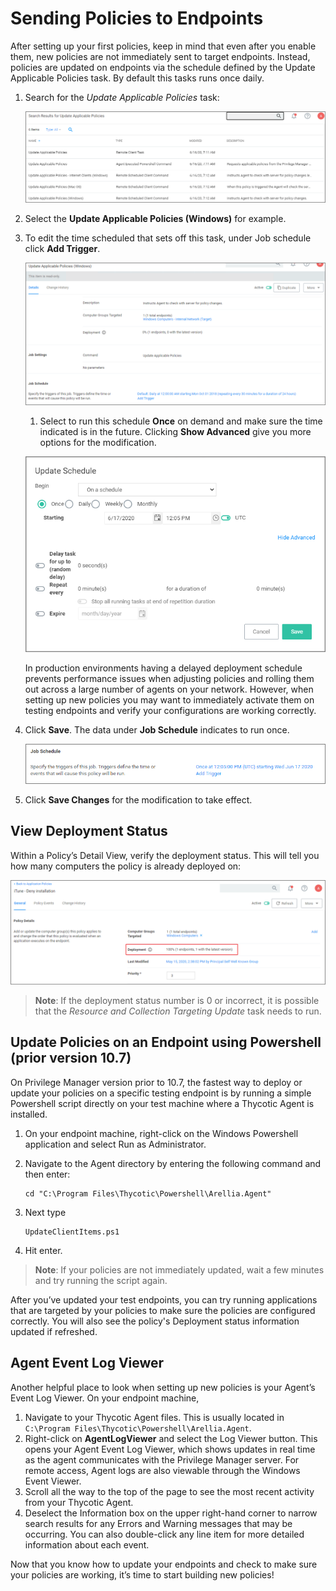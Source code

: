 [title]: # (Sending Policies to Endpoints)
[tags]: # (Application Control,Policy,Endpoints)
[priority]: # (1)
# Sending Policies to Endpoints

After setting up your first policies, keep in mind that even after you enable them, new policies are not immediately sent to target endpoints. Instead, policies are updated on endpoints via the schedule defined by the Update Applicable Policies task. By default this tasks runs once daily.

1. Search for the _Update Applicable Policies_ task:

   ![remote client task](images/tasks/update-applicable-policies.png "Search results returned")
1. Select the __Update Applicable Policies (Windows)__ for example.
1. To edit the time scheduled that sets off this task, under Job schedule click __Add Trigger__.

   ![add trigger](images/tasks/trigger.png "Add Trigger option on task page")
   1. Select to run this schedule __Once__ on demand and make sure the time indicated is in the future. Clicking __Show Advanced__ give you more options for the modification.

   ![modify](images/tasks/trigger-edit.png "Modify the schedule")

   In production environments having a delayed deployment schedule prevents performance issues when adjusting policies and rolling them out across a large number of agents on your network. However, when setting up new policies you may want to immediately activate them on testing endpoints and verify your configurations are working correctly.
1. Click __Save__. The data under __Job Schedule__ indicates to run once.

   ![new schedule](images/tasks/schedule.png "Job Schedule indicated to run once")
1. Click __Save Changes__ for the modification to take effect.

## View Deployment Status

Within a Policy’s Detail View, verify the deployment status. This will tell you how many computers the policy is already deployed on:

![Deployment Status](images/tasks/deployment.png "Deployment Status")

>**Note**: If the deployment status number is 0 or incorrect, it is possible that the _Resource and Collection Targeting Update_ task needs to run.

## Update Policies on an Endpoint using Powershell (prior version 10.7)

On Privilege Manager version prior to 10.7, the fastest way to deploy or update your policies on a specific testing endpoint is by running a simple Powershell script directly on your test machine where a Thycotic Agent is installed.

1. On your endpoint machine, right-click on the Windows Powershell application and select Run as Administrator.
1. Navigate to the Agent directory by entering the following command and then enter:

   ```shell
   cd "C:\Program Files\Thycotic\Powershell\Arellia.Agent"
   ```
1. Next type

   ```shell
   UpdateClientItems.ps1
   ```
1. Hit enter.

>**Note**:
>If your policies are not immediately updated, wait a few minutes and try running the script again.

After you’ve updated your test endpoints, you can try running applications that are targeted by your policies to make sure the policies are configured correctly. You will also see the policy's Deployment status information updated if refreshed.

## Agent Event Log Viewer

Another helpful place to look when setting up new policies is your Agent’s Event Log Viewer. On your endpoint machine,

1. Navigate to your Thycotic Agent files. This is usually located in `C:\Program Files\Thycotic\Powershell\Arellia.Agent`.
1. Right-click on __AgentLogViewer__ and select the Log Viewer button. This opens your Agent Event Log Viewer, which shows updates in real time as the agent communicates with the Privilege Manager server. For remote access, Agent logs are also viewable through the Windows Event Viewer.
1. Scroll all the way to the top of the page to see the most recent activity from your Thycotic Agent.
1. Deselect the Information box on the upper right-hand corner to narrow search results for any Errors and Warning messages that may be occurring. You can also double-click any line item for more detailed information about each event.

Now that you know how to update your endpoints and check to make sure your policies are working, it’s time to start building new policies!
